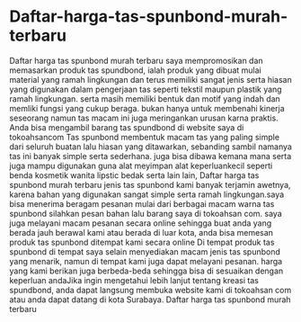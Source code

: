 # Daftar-harga-tas-spunbond-murah-terbaru
Daftar harga tas spunbond murah terbaru saya mempromosikan dan memasarkan produk tas spundbond, ialah produk yang dibuat mulai material yang ramah lingkungan dan terus memiliki sangat jenis serta hiasan yang digunakan dalam pengerjaan tas seperti tekstil maupun plastik yang ramah lingkungan. serta masih memiliki bentuk dan motif yang indah dan memliki fungsi yang cukup beraga. bukan hanya untuk membenahi kinerja seseorang namun tas macam ini juga meringankan urusan karna praktis. Anda bisa mengambil barang tas spundbond di website saya di tokoahsancom  Tas spunbond membentuk macam tas yang paling simple dari seluruh buatan lalu hiasan yang ditawarkan, sebanding sambil namanya tas ini banyak simple serta sederhana. juga bisa dibawa kemana mana serta juga mampu digunakan guna alat meyimpan alat keperluankecil seperti benda kosmetik wanita lipstic bedak serta lain lain,  Daftar harga tas spunbond murah terbaru jenis tas spunbond kami banyak terjamin awetnya, karena bahan yang digunakan sangat simple serta ramah lingkungan.saya bisa menerima beragam pesanan mulai dari berbagai macam warna tas spunbond silahkan pesan bahan lalu barang saya di tokoahsan com. saya juga melayani macam pesanan secara online sehingga buat anda yang berada jauh berawal kami atau berada di luar kota, anda bisa memesan produk tas spunbond ditempat kami secara online  Di tempat produk tas spunbond di tempat saya selain menyediakan macam jenis tas spunbond yang menarik, namun di tempat kami juga dapat melayani pesanan. harga yang kami berikan juga berbeda-beda sehingga bisa di sesuaikan dengan keperluan andaJika ingin mengetahui lebih lanjut tentang kreasi tas spundbond, anda dapat langsung membuka website kami di tokoahsan com atau anda dapat datang di kota Surabaya. Daftar harga tas spunbond murah terbaru
